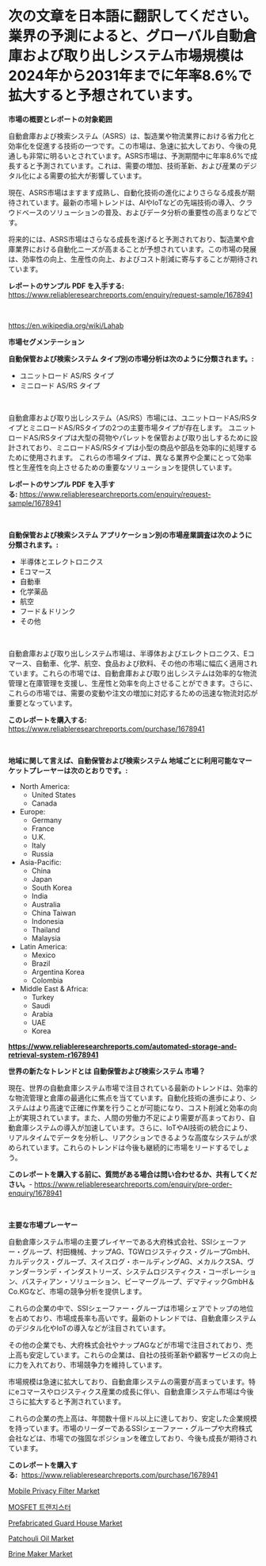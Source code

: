 <p><h1>次の文章を日本語に翻訳してください。業界の予測によると、グローバル自動倉庫および取り出しシステム市場規模は2024年から2031年までに年率8.6%で拡大すると予想されています。</h1></p><p><strong>市場の概要とレポートの対象範囲</strong></p>
<p><p>自動倉庫および検索システム（ASRS）は、製造業や物流業界における省力化と効率化を促進する技術の一つです。この市場は、急速に拡大しており、今後の見通しも非常に明るいとされています。ASRS市場は、予測期間中に年率8.6%で成長すると予測されています。これは、需要の増加、技術革新、および産業のデジタル化による需要の拡大が影響しています。</p><p>現在、ASRS市場はますます成熟し、自動化技術の進化によりさらなる成長が期待されています。最新の市場トレンドは、AIやIoTなどの先端技術の導入、クラウドベースのソリューションの普及、およびデータ分析の重要性の高まりなどです。</p><p>将来的には、ASRS市場はさらなる成長を遂げると予測されており、製造業や倉庫業界における自動化ニーズが高まることが予想されています。この市場の発展は、効率性の向上、生産性の向上、およびコスト削減に寄与することが期待されています。</p></p>
<p><strong>レポートのサンプル PDF を入手する:</strong> <a href="https://www.reliableresearchreports.com/enquiry/request-sample/1678941">https://www.reliableresearchreports.com/enquiry/request-sample/1678941</a></p>
<p>&nbsp;</p>
<p><a href="https://en.wikipedia.org/wiki/Lahab">https://en.wikipedia.org/wiki/Lahab</a></p>
<p><strong>市場セグメンテーション</strong></p>
<p><strong>自動保管および検索システム タイプ別の市場分析は次のように分類されます。:</strong></p>
<p><ul><li>ユニットロード AS/RS タイプ</li><li>ミニロード AS/RS タイプ</li></ul></p>
<p>&nbsp;</p>
<p><p>自動倉庫および取り出しシステム（AS/RS）市場には、ユニットロードAS/RSタイプとミニロードAS/RSタイプの2つの主要市場タイプが存在します。 ユニットロードAS/RSタイプは大型の荷物やパレットを保管および取り出しするために設計されており、ミニロードAS/RSタイプは小型の商品や部品を効率的に処理するために使用されます。 これらの市場タイプは、異なる業界や企業にとって効率性と生産性を向上させるための重要なソリューションを提供しています。</p></p>
<p><strong>レポートのサンプル PDF を入手する:</strong>&nbsp;<a href="https://www.reliableresearchreports.com/enquiry/request-sample/1678941">https://www.reliableresearchreports.com/enquiry/request-sample/1678941</a></p>
<p>&nbsp;</p>
<p><strong> 自動保管および検索システム アプリケーション別の市場産業調査は次のように分類されます。:</strong></p>
<p><ul><li>半導体とエレクトロニクス</li><li>Eコマース</li><li>自動車</li><li>化学薬品</li><li>航空</li><li>フード＆ドリンク</li><li>その他</li></ul></p>
<p>&nbsp;</p>
<p><p>自動倉庫および取り出しシステム市場は、半導体およびエレクトロニクス、Eコマース、自動車、化学、航空、食品および飲料、その他の市場に幅広く適用されています。これらの市場では、自動倉庫および取り出しシステムは効率的な物流管理と在庫管理を支援し、生産性と効率を向上させることができます。さらに、これらの市場では、需要の変動や注文の増加に対応するための迅速な物流対応が重要となっています。</p></p>
<p><strong>このレポートを購入する:</strong>&nbsp; <a href="https://www.reliableresearchreports.com/purchase/1678941">https://www.reliableresearchreports.com/purchase/1678941</a></p>
<p>&nbsp;</p>
<p><strong>地域に関して言えば、自動保管および検索システム 地域ごとに利用可能なマーケットプレーヤーは次のとおりです。:</strong></p>
<p><ul>
    <li>
        North America:
        <ul>
            <li>United States</li>
            <li>Canada</li>
        </ul>
    </li>
    <li>
        Europe:
        <ul>
            <li>Germany</li>
            <li>France</li>
            <li>U.K.</li>
            <li>Italy</li>
            <li>Russia</li>
        </ul>
    </li>
    <li>
        Asia-Pacific:
        <ul>
            <li>China</li>
            <li>Japan</li>
            <li>South Korea</li>
            <li>India</li>
            <li>Australia</li>
            <li>China Taiwan</li>
            <li>Indonesia</li>
            <li>Thailand</li>
            <li>Malaysia</li>
        </ul>
    </li>
    <li>
        Latin America:
        <ul>
            <li>Mexico</li>
            <li>Brazil</li>
            <li>Argentina Korea</li>
            <li>Colombia</li>
        </ul>
    </li>
    <li>
        Middle East & Africa:
        <ul>
            <li>Turkey</li>
            <li>Saudi</li>
            <li>Arabia</li>
            <li>UAE</li>
            <li>Korea</li>
        </ul>
    </li>
    </ul></p>
<p><strong><a href="https://www.reliableresearchreports.com/automated-storage-and-retrieval-system-r1678941">https://www.reliableresearchreports.com/automated-storage-and-retrieval-system-r1678941</a></strong>&nbsp;</p>
<p><strong>世界の新たなトレンドとは 自動保管および検索システム 市場？</strong></p>
<p><p>現在、世界の自動倉庫システム市場で注目されている最新のトレンドは、効率的な物流管理と倉庫の最適化に焦点を当てています。自動化技術の進歩により、システムはより高速で正確に作業を行うことが可能になり、コスト削減と効率の向上が実現されています。また、人間の労働力不足により需要が高まっており、自動倉庫システムの導入が加速しています。さらに、IoTやAI技術の統合により、リアルタイムでデータを分析し、リアクションできるような高度なシステムが求められています。これらのトレンドは今後も継続的に市場をリードするでしょう。</p></p>
<p><strong>このレポートを購入する前に、質問がある場合は問い合わせるか、共有してください。</strong>- <a href="https://www.reliableresearchreports.com/enquiry/pre-order-enquiry/1678941">https://www.reliableresearchreports.com/enquiry/pre-order-enquiry/1678941</a></p>
<p>&nbsp;</p>
<p><strong>主要な市場プレーヤー</strong></p>
<p><p>自動倉庫システム市場の主要プレイヤーである大府株式会社、SSIシェーファー・グループ、村田機械、ナップAG、TGWロジスティクス・グループGmbH、カルデックス・グループ、スイスログ・ホールディングAG、メカルクスSA、ヴァンダーランデ・インダストリーズ、システムロジスティクス・コーポレーション、バスティアン・ソリューション、ビーマーグループ、デマティックGmbH＆Co.KGなど、市場の競争分析を提供します。</p><p>これらの企業の中で、SSIシェーファー・グループは市場シェアでトップの地位を占めており、市場成長率も高いです。最新のトレンドでは、自動倉庫システムのデジタル化やIoTの導入などが注目されています。</p><p>その他の企業でも、大府株式会社やナップAGなどが市場で注目されており、売上高も安定しています。これらの企業は、自社の技術革新や顧客サービスの向上に力を入れており、市場競争力を維持しています。</p><p>市場規模は急速に拡大しており、自動倉庫システムの需要が高まっています。特にeコマースやロジスティクス産業の成長に伴い、自動倉庫システム市場は今後さらに拡大すると予測されています。</p><p>これらの企業の売上高は、年間数十億ドル以上に達しており、安定した企業規模を持っています。市場のリーダーであるSSIシェーファー・グループや大府株式会社などは、市場での強固なポジションを確立しており、今後も成長が期待されています。</p></p>
<p><strong>このレポートを購入する:</strong>&nbsp;&nbsp;<a href="https://www.reliableresearchreports.com/purchase/1678941">https://www.reliableresearchreports.com/purchase/1678941</a></p>
<p><p><a href="https://github.com/saplakhanom821/Market-Research-Report-List-1/blob/main/mobile-privacy-filter-market.md">Mobile Privacy Filter Market</a></p><p><a href="https://github.com/mithunmistry2258/Market-Research-Report-List-2/blob/main/677871231512.md">MOSFET 트랜지스터</a></p><p><a href="https://www.linkedin.com/pulse/prefabricated-guard-house-market-analysis-report-global-insights-frh0f">Prefabricated Guard House Market</a></p><p><a href="https://github.com/rasaunharrison331/Market-Research-Report-List-1/blob/main/patchouli-oil-market.md">Patchouli Oil Market</a></p><p><a href="https://www.linkedin.com/pulse/brine-maker-industry-analysis-report-its-market-size-growing-mz6lf">Brine Maker Market</a></p></p>